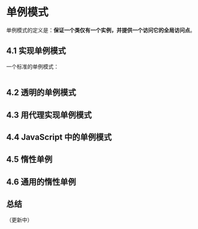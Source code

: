 # 单例模式

单例模式的定义是：**保证一个类仅有一个实例，并提供一个访问它的全局访问点**。

## 4.1 实现单例模式

一个标准的单例模式：

```base

```

## 4.2 透明的单例模式

## 4.3 用代理实现单例模式

## 4.4 JavaScript 中的单例模式

## 4.5 惰性单例

## 4.6 通用的惰性单例

## 总结

（更新中）
